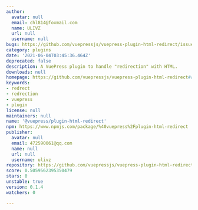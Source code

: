 ```yaml
---
author:
  avatar: null
  email: chl814@foxmail.com
  name: ULIVZ
  url: null
  username: null
bugs: https://github.com/vuepressjs/vuepress-plugin-html-redirect/issues
category: plugins
date: '2021-06-04T03:45:36.464Z'
deprecated: false
description: A VuePress plugin to handle "redirection" with HTML.
downloads: null
homepage: https://github.com/vuepressjs/vuepress-plugin-html-redirect#readme
keywords:
- redrect
- redrection
- vuepress
- plugin
license: null
maintainers: null
name: '@vuepress/plugin-html-redirect'
npm: https://www.npmjs.com/package/%40vuepress%2Fplugin-html-redirect
publisher:
  avatar: null
  email: 472590061@qq.com
  name: null
  url: null
  username: ulivz
repository: https://github.com/vuepressjs/vuepress-plugin-html-redirect
score: 0.5059562395350479
stars: 0
unstable: true
version: 0.1.4
watchers: 0

---
```


